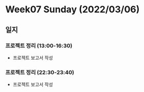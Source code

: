 # Week07 Sunday (2022/03/06)

## 일지

### 프로젝트 정리 (13:00-16:30)

  * 프로젝트 보고서 작성

### 프로젝트 정리 (22:30-23:40)

  * 프로젝트 보고서 작성
